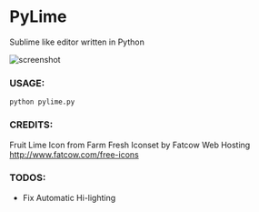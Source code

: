 PyLime
======

Sublime like editor written in Python


![screenshot](https://cloud.githubusercontent.com/assets/3676827/6016490/977a2916-abbd-11e4-94b2-f6b7d17d7cda.jpg)


### USAGE:

```python pylime.py```


### CREDITS:

Fruit Lime Icon from Farm Fresh Iconset by Fatcow Web Hosting
http://www.fatcow.com/free-icons


### TODOS:

- Fix Automatic Hi-lighting
